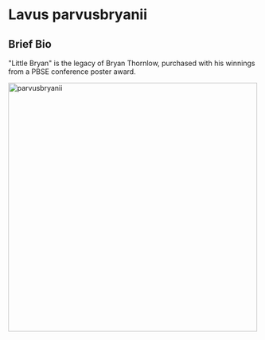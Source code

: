 # Lavus parvusbryanii

## Brief Bio
"Little Bryan" is the legacy of Bryan Thornlow, purchased with his winnings from a PBSE conference poster award. 

<img src='parvusbryanii.jpg' alt='parvusbryanii' width='500'/>
